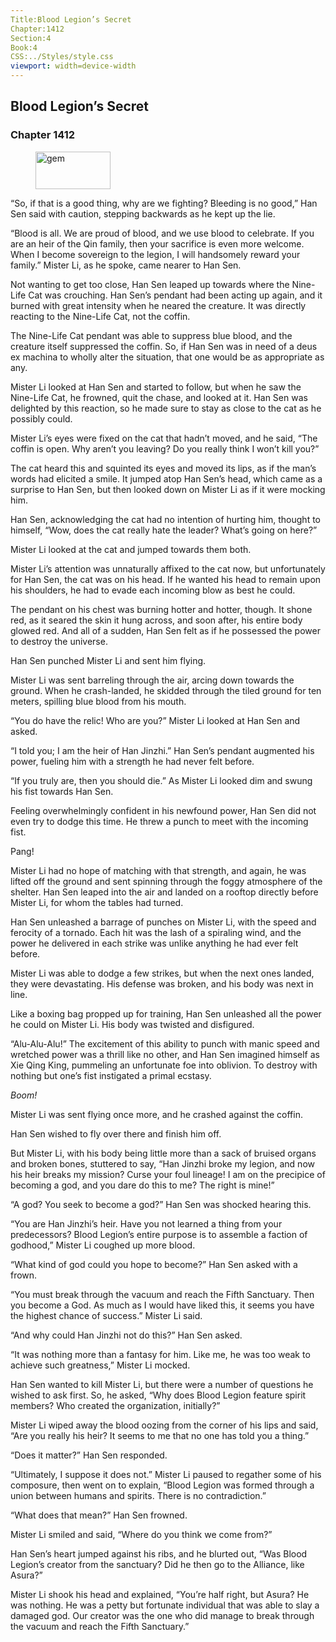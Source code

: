 ```yaml
---
Title:Blood Legion’s Secret 
Chapter:1412 
Section:4 
Book:4 
CSS:../Styles/style.css 
viewport: width=device-width
---
```

  
## Blood Legion’s Secret
### Chapter 1412
  
<figure>
	<img src="../Images/gem.gif" alt="gem" id="gem" width="120" height="60" />
</figure>
  

  
“So, if that is a good thing, why are we fighting? Bleeding is no good,” Han Sen said with caution, stepping backwards as he kept up the lie.

“Blood is all. We are proud of blood, and we use blood to celebrate. If you are an heir of the Qin family, then your sacrifice is even more welcome. When I become sovereign to the legion, I will handsomely reward your family.” Mister Li, as he spoke, came nearer to Han Sen.

Not wanting to get too close, Han Sen leaped up towards where the Nine-Life Cat was crouching. Han Sen’s pendant had been acting up again, and it burned with great intensity when he neared the creature. It was directly reacting to the Nine-Life Cat, not the coffin.

The Nine-Life Cat pendant was able to suppress blue blood, and the creature itself suppressed the coffin. So, if Han Sen was in need of a deus ex machina to wholly alter the situation, that one would be as appropriate as any.

Mister Li looked at Han Sen and started to follow, but when he saw the Nine-Life Cat, he frowned, quit the chase, and looked at it. Han Sen was delighted by this reaction, so he made sure to stay as close to the cat as he possibly could.

Mister Li’s eyes were fixed on the cat that hadn’t moved, and he said, “The coffin is open. Why aren’t you leaving? Do you really think I won’t kill you?”

The cat heard this and squinted its eyes and moved its lips, as if the man’s words had elicited a smile. It jumped atop Han Sen’s head, which came as a surprise to Han Sen, but then looked down on Mister Li as if it were mocking him.

Han Sen, acknowledging the cat had no intention of hurting him, thought to himself, “Wow, does the cat really hate the leader? What’s going on here?”

Mister Li looked at the cat and jumped towards them both.

Mister Li’s attention was unnaturally affixed to the cat now, but unfortunately for Han Sen, the cat was on his head. If he wanted his head to remain upon his shoulders, he had to evade each incoming blow as best he could.

The pendant on his chest was burning hotter and hotter, though. It shone red, as it seared the skin it hung across, and soon after, his entire body glowed red. And all of a sudden, Han Sen felt as if he possessed the power to destroy the universe.

Han Sen punched Mister Li and sent him flying.

Mister Li was sent barreling through the air, arcing down towards the ground. When he crash-landed, he skidded through the tiled ground for ten meters, spilling blue blood from his mouth.

“You do have the relic! Who are you?” Mister Li looked at Han Sen and asked.

“I told you; I am the heir of Han Jinzhi.” Han Sen’s pendant augmented his power, fueling him with a strength he had never felt before.

“If you truly are, then you should die.” As Mister Li looked dim and swung his fist towards Han Sen.

Feeling overwhelmingly confident in his newfound power, Han Sen did not even try to dodge this time. He threw a punch to meet with the incoming fist.

Pang!

Mister Li had no hope of matching with that strength, and again, he was lifted off the ground and sent spinning through the foggy atmosphere of the shelter. Han Sen leaped into the air and landed on a rooftop directly before Mister Li, for whom the tables had turned.

Han Sen unleashed a barrage of punches on Mister Li, with the speed and ferocity of a tornado. Each hit was the lash of a spiraling wind, and the power he delivered in each strike was unlike anything he had ever felt before.

Mister Li was able to dodge a few strikes, but when the next ones landed, they were devastating. His defense was broken, and his body was next in line.

Like a boxing bag propped up for training, Han Sen unleashed all the power he could on Mister Li. His body was twisted and disfigured.

“Alu-Alu-Alu!” The excitement of this ability to punch with manic speed and wretched power was a thrill like no other, and Han Sen imagined himself as Xie Qing King, pummeling an unfortunate foe into oblivion. To destroy with nothing but one’s fist instigated a primal ecstasy.

*Boom!*

Mister Li was sent flying once more, and he crashed against the coffin.

Han Sen wished to fly over there and finish him off.

But Mister Li, with his body being little more than a sack of bruised organs and broken bones, stuttered to say, “Han Jinzhi broke my legion, and now his heir breaks my mission? Curse your foul lineage! I am on the precipice of becoming a god, and you dare do this to me? The right is mine!”

“A god? You seek to become a god?” Han Sen was shocked hearing this.

“You are Han Jinzhi’s heir. Have you not learned a thing from your predecessors? Blood Legion’s entire purpose is to assemble a faction of godhood,” Mister Li coughed up more blood.

“What kind of god could you hope to become?” Han Sen asked with a frown.

“You must break through the vacuum and reach the Fifth Sanctuary. Then you become a God. As much as I would have liked this, it seems you have the highest chance of success.” Mister Li said.

“And why could Han Jinzhi not do this?” Han Sen asked.

“It was nothing more than a fantasy for him. Like me, he was too weak to achieve such greatness,” Mister Li mocked.

Han Sen wanted to kill Mister Li, but there were a number of questions he wished to ask first. So, he asked, “Why does Blood Legion feature spirit members? Who created the organization, initially?”

Mister Li wiped away the blood oozing from the corner of his lips and said, “Are you really his heir? It seems to me that no one has told you a thing.”

“Does it matter?” Han Sen responded.

“Ultimately, I suppose it does not.” Mister Li paused to regather some of his composure, then went on to explain, “Blood Legion was formed through a union between humans and spirits. There is no contradiction.”

“What does that mean?” Han Sen frowned.

Mister Li smiled and said, “Where do you think we come from?”

Han Sen’s heart jumped against his ribs, and he blurted out, “Was Blood Legion’s creator from the sanctuary? Did he then go to the Alliance, like Asura?”

Mister Li shook his head and explained, “You’re half right, but Asura? He was nothing. He was a petty but fortunate individual that was able to slay a damaged god. Our creator was the one who did manage to break through the vacuum and reach the Fifth Sanctuary.”